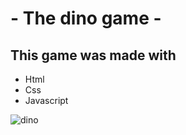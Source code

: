 # - The dino game -
## This game was made with 
* Html
* Css
* Javascript 

![dino](https://raw.githubusercontent.com/celso-henrique/dio-dino-game/master/example.png)
